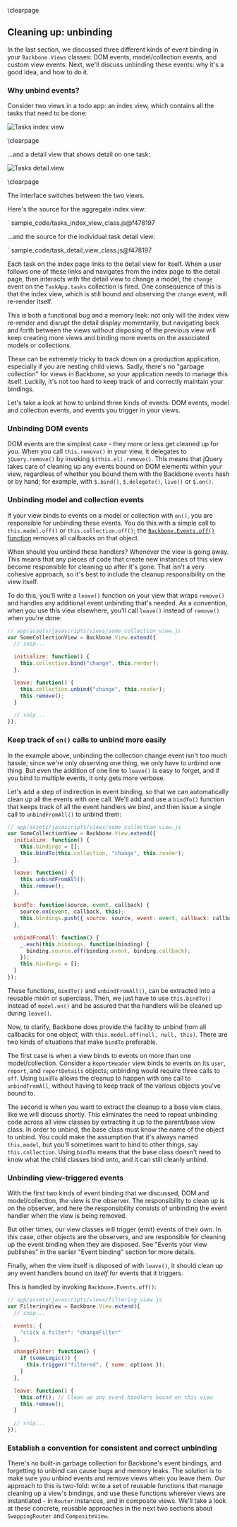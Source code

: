\clearpage

## Cleaning up: unbinding

In the last section, we discussed three different kinds of event binding in
your `Backbone.Views` classes: DOM events, model/collection events, and custom
view events.  Next, we'll discuss unbinding these events: why it's a good idea,
and how to do it.

### Why unbind events?

Consider two views in a todo app: an index view, which contains all the tasks
that need to be done:

![Tasks index view](images/tasks-index.png)

\clearpage

...and a detail view that shows detail on one task:

![Tasks detail view](images/task-detail.png)

\clearpage

The interface switches between the two views.

Here's the source for the aggregate index view:

` sample_code/tasks_index_view_class.js@f478197

...and the source for the individual task detail view:

` sample_code/task_detail_view_class.js@f478197

Each task on the index page links to the detail view for itself. When a user
follows one of these links and navigates from the index page to the detail
page, then interacts with the detail view to change a model, the `change` event
on the `TaskApp.tasks` collection is fired. One consequence of this is that
the index view, which is still bound and observing the `change` event, will
re-render itself.

This is both a functional bug and a memory leak: not only will the index view
re-render and disrupt the detail display momentarily, but navigating back and
forth between the views without disposing of the previous view will keep
creating more views and binding more events on the associated models or
collections.

These can be extremely tricky to track down on a production application,
especially if you are nesting child views. Sadly, there's no "garbage
collection" for views in Backbone, so your application needs to manage this
itself.  Luckily, it's not too hard to keep track of and correctly maintain your
bindings.

Let's take a look at how to unbind three kinds of events: DOM events, model
and collection events, and events you trigger in your views.

### Unbinding DOM events

DOM events are the simplest case - they more or less get cleaned up for you.
When you call `this.remove()` in your view, it delegates to `jQuery.remove()`
by invoking `$(this.el).remove()`.  This means that jQuery takes care of
cleaning up any events bound on DOM elements within your view, regardless of
whether you bound them with the Backbone `events` hash or by hand; for example,
with `$.bind()`, `$.delegate()`, `live()` or `$.on()`.

### Unbinding model and collection events

If your view binds to events on a model or collection with `on()`, you are
responsible for unbinding these events.  You do this with a simple call to
`this.model.off()` or `this.collection.off()`; the [`Backbone.Events.off()`
function](http://documentcloud.github.com/backbone/#Events-off) removes all
callbacks on that object.

When should you unbind these handlers?  Whenever the view is going away.  This
means that any pieces of code that create new instances of this view become
responsible for cleaning up after it's gone. That isn't a very cohesive
approach, so it's best to include the cleanup responsibility on the view itself.

To do this, you'll write a `leave()` function on your view that wraps `remove()` and handles
any additional event unbinding that's needed.  As a convention, when you use
this view elsewhere, you'll call `leave()` instead of `remove()` when you're
done:

```javascript
// app/assets/javascripts/views/some_collection_view.js
var SomeCollectionView = Backbone.View.extend({
  // snip...

  initialize: function() {
    this.collection.bind("change", this.render);
  },

  leave: function() {
    this.collection.unbind("change", this.render);
    this.remove();
  }

  // snip...
});
```

### Keep track of `on()` calls to unbind more easily

In the example above, unbinding the collection change event isn't too much
hassle; since we're only observing one thing, we only have to unbind one
thing.  But even the addition of one line to `leave()` is easy to forget, and
if you bind to multiple events, it only gets more verbose.

Let's add a step of indirection in event binding, so that we can automatically
clean up all the events with one call.  We'll add and use a `bindTo()`
function that keeps track of all the event handlers we bind, and then issue a
single call to `unbindFromAll()` to unbind them:

```javascript
// app/assets/javascripts/views/some_collection_view.js
var SomeCollectionView = Backbone.View.extend({
  initialize: function() {
    this.bindings = [];
    this.bindTo(this.collection, "change", this.render);
  },

  leave: function() {
    this.unbindFromAll();
    this.remove();
  },

  bindTo: function(source, event, callback) {
    source.on(event, callback, this);
    this.bindings.push({ source: source, event: event, callback: callback });
  },

  unbindFromAll: function() {
    _.each(this.bindings, function(binding) {
      binding.source.off(binding.event, binding.callback);
    });
    this.bindings = [];
  }
});
```

These functions, `bindTo()` and `unbindFromAll()`, can be extracted into a
reusable mixin or superclass.  Then, we just have to use `this.bindTo()`
instead of `model.on()` and be assured that the handlers will be cleaned up
during `leave()`.

Now, to clarify, Backbone does provide the facility to unbind from all
callbacks for one object, with `this.model.off(null, null, this)`.  There are
two kinds of situations that make `bindTo` preferable.

The first case is when a view binds to events on more than one
model/collection. Consider a `ReportHeader` view binds to events on its `user`,
`report`, and `reportDetails` objects; unbinding would require three calls to
`off`. Using `bindTo` allows the cleanup to happen with one call to
`unbindFromAll`, without having to keep track of the various objects you've
bound to.

The second is when you want to extract the cleanup to a base view class, like
we will discuss shortly.  This eliminates the need to repeat unbinding code
across all view classes by extracting it up to the parent/base view class.  In
order to unbind, the base class must know the name of the object to unbind. You
could make the assumption that it's always named `this.model`, but you'll
sometimes want to bind to other things, say `this.collection`. Using `bindTo`
means that the base class doesn't need to know what the child classes bind
onto, and it can still cleanly unbind.

### Unbinding view-triggered events

With the first two kinds of event binding that we discussed, DOM and
model/collection, the view is the observer.  The responsibility to clean up is
on the observer, and here the responsibility consists of unbinding the event
handler when the view is being removed.

But other times, our view classes will trigger (emit) events of their own.  In
this case, other objects are the observers, and are responsible for cleaning up
the event binding when they are disposed.  See "Events your view publishes" in
the earlier "Event binding" section for more details.

Finally, when the view itself is disposed of with `leave()`, it
should clean up any event handlers bound on *itself* for events that it
triggers.

This is handled by invoking `Backbone.Events.off()`:

```javascript
// app/assets/javascripts/views/filtering_view.js
var FilteringView = Backbone.View.extend({
  // snip...

  events: {
    "click a.filter": "changeFilter"
  },

  changeFilter: function() {
    if (someLogic()) {
      this.trigger("filtered", { some: options });
    }
  },

  leave: function() {
    this.off(); // Clean up any event handlers bound on this view
    this.remove();
  }

  // snip...
});
```

### Establish a convention for consistent and correct unbinding

There's no built-in garbage collection for Backbone's event bindings, and
forgetting to unbind can cause bugs and memory leaks. The solution is to make
sure you unbind events and remove views when you leave them. Our approach to
this is two-fold: write a set of reusable functions that manage cleaning up a
view's bindings, and use these functions wherever views are instantiated - in
`Router` instances, and in composite views.  We'll take a look at these
concrete, reusable approaches in the next two sections about `SwappingRouter`
and `CompositeView`.
